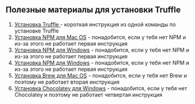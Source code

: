## Полезные материалы для установки Truffle

1. [Установка Truffle ](https://github.com/sp41mer/BlockchainDevelopmentTutorials/blob/master/Ethereum/ENVIRONMENT.md) - короткая инструкция из одной команды по установке Truffle
2. [Установка NPM для Mac OS](http://blog.teamtreehouse.com/install-node-js-npm-mac) - понадобится, если у тебя нет NPM и из-за этого не работает первая инструкция
3. [Установка NPM для Windows](http://blog.teamtreehouse.com/install-node-js-npm-windows) - понадобится, если у тебя нет NPM и из-за этого не работает первая инструкция
3. [Установка NPM для Windows](https://chocolatey.org/packages/nodejs.install) - понадобится, если у тебя нет NPM и из-за этого не работает первая инструкция
4. [Установка Brew для Mac OS](https://brew.sh/index_ru) - понадобится, если у тебя нет Brew и поэтому не работает вторая инструкция
5. [Установка Chocolatey для Windows](https://github.com/chocolatey/choco/wiki/Installation) - понадобится, если у тебя нет Chocolatey и поэтому не работает четвертая инструкция